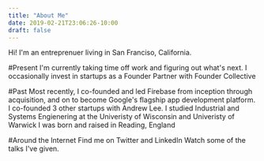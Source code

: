 ```yaml
---
title: "About Me"
date: 2019-02-21T23:06:26-10:00
draft: false
---
```

Hi! I'm an entreprenuer living in San Franciso, California.

#Present
I'm currently taking time off work and figuring out what's next.
I occasionally invest in startups as a Founder Partner with Founder Collective

#Past
Most recently, I co-founded and led Firebase from inception through acquisition, and on to become Google's flagship app development platform.
I co-founded 3 other startups with Andrew Lee.
I studied Industrial and Systems Engienering at the Univeristy of Wisconsin and Univeristy of Warwick
I was born and raised in Reading, England

#Around the Internet
Find me on Twitter and LinkedIn
Watch some of the talks I've given.

